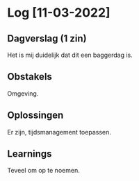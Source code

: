 # Log [11-03-2022]
 
## Dagverslag (1 zin)
Het is mij duidelijk dat dit een baggerdag is.

## Obstakels
Omgeving.

## Oplossingen
Er zijn, tijdsmanagement toepassen.

## Learnings
Teveel om op te noemen.
